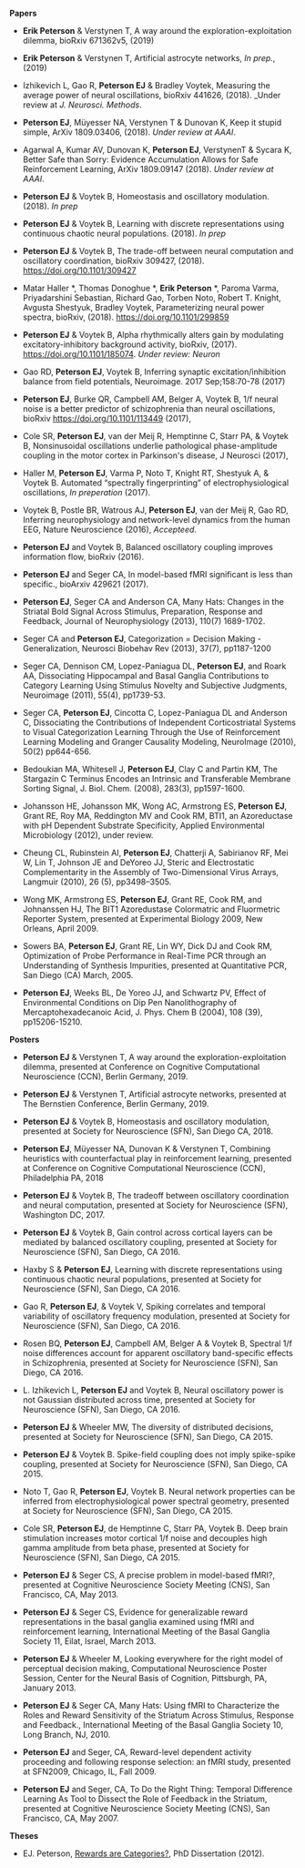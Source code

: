 **Papers**

- **Erik Peterson** & Verstynen T, A way around the exploration-exploitation dilemma, bioRxiv 671362v5, (2019)

- **Erik Peterson** & Verstynen T, Artificial astrocyte networks, _In prep._, (2019)

- Izhikevich L, Gao R, **Peterson EJ** & Bradley Voytek, Measuring the average power of neural oscillations, bioRxiv 441626, (2018). _Under review at _J. Neurosci. Methods_.

- **Peterson EJ**, Müyesser NA, Verstynen T & Dunovan K, Keep it stupid simple, ArXiv 1809.03406, (2018). _Under review at AAAI_.

- Agarwal A, Kumar AV, Dunovan K, **Peterson EJ**, VerstynenT & Sycara K, Better Safe than Sorry: Evidence Accumulation Allows for Safe Reinforcement Learning, ArXiv 1809.09147 (2018). _Under review at AAAI_.

- **Peterson EJ** & Voytek B, Homeostasis and oscillatory modulation. (2018). _In prep_

- **Peterson EJ** & Voytek B, Learning with discrete representations using continuous chaotic neural populations. (2018). _In prep_ 

- **Peterson EJ** & Voytek B, The trade-off between neural computation and oscillatory coordination, bioRxiv 309427, (2018). https://doi.org/10.1101/309427

- Matar Haller *, Thomas Donoghue *, **Erik Peterson** *, Paroma Varma, Priyadarshini Sebastian, Richard Gao, Torben Noto, Robert T. Knight, Avgusta Shestyuk,  Bradley Voytek, Parameterizing neural power spectra, bioRxiv, (2018). https://doi.org/10.1101/299859

- **Peterson EJ** & Voytek B, Alpha rhythmically alters gain by modulating excitatory-inhibitory background activity, bioRxiv, (2017). https://doi.org/10.1101/185074. _Under review: Neuron_

- Gao RD, **Peterson EJ**, Voytek B, Inferring synaptic excitation/inhibition balance from field potentials, Neuroimage. 2017 Sep;158:70-78 (2017)

- **Peterson EJ**, Burke QR, Campbell AM, Belger A, Voytek B, 1/f neural noise is a better predictor of schizophrenia than neural oscillations, bioRxiv https://doi.org/10.1101/113449 (2017), 

- Cole SR, **Peterson EJ**, van der Meij R, Hemptinne C, Starr PA, & Voytek B, Nonsinusoidal oscillations underlie pathological phase-amplitude coupling in the motor cortex in Parkinson's disease, J Neurosci (2017),

- Haller M, **Peterson EJ**, Varma P, Noto T, Knight RT, Shestyuk A, & Voytek B. Automated “spectrally fingerprinting” of electrophysiological oscillations, _In preperation_ (2017). 

- Voytek B, Postle BR, Watrous AJ, **Peterson EJ**, van der Meij R, Gao RD, Inferring neurophysiology and network-level dynamics from the human EEG, Nature Neuroscience (2016), _Accepteed_.

- **Peterson EJ** and Voytek B, Balanced oscillatory coupling improves information flow, bioRxiv (2016). 

- **Peterson EJ** and Seger CA, In model-based fMRI significant is less than specific., bioArxiv 429621 (2017).

- **Peterson EJ**, Seger CA and Anderson CA, Many Hats: Changes in the Striatal Bold Signal Across Stimulus, Preparation, Response and Feedback, Journal of Neurophysiology (2013), 110(7) 1689-1702.

- Seger CA and **Peterson EJ**, Categorization = Decision Making - Generalization, Neurosci Biobehav Rev (2013), 37(7), pp1187-1200

- Seger CA, Dennison CM, Lopez-Paniagua DL, **Peterson EJ**, and Roark AA, Dissociating Hippocampal and Basal Ganglia Contributions to Category Learning Using Stimulus Novelty and Subjective Judgments, Neuroimage (2011), 55(4), pp1739-53.

- Seger CA, **Peterson EJ**, Cincotta C, Lopez-Paniagua DL and Anderson C, Dissociating the Contributions of Independent Corticostriatal Systems to Visual Categorization Learning Through the Use of Reinforcement Learning Modeling and Granger Causality Modeling, NeuroImage (2010), 50(2) pp644-656.

- Bedoukian MA, Whitesell J, **Peterson EJ**, Clay C and Partin KM, The Stargazin C Terminus Encodes an Intrinsic and Transferable Membrane Sorting Signal, J. Biol. Chem. (2008), 283(3), pp1597-1600.

- Johansson HE, Johansson MK, Wong AC, Armstrong ES, **Peterson EJ**, Grant RE, Roy MA, Reddington MV and Cook RM, BTI1, an Azoreductase with pH Dependent Substrate Specificity, Applied Environmental Microbiology  (2012), under review.

- Cheung CL, Rubinstein AI, **Peterson EJ**, Chatterji A, Sabirianov RF, Mei W, Lin T, Johnson JE and DeYoreo JJ, Steric and Electrostatic Complementarity in the Assembly of Two-Dimensional Virus Arrays, Langmuir (2010), 26 (5), pp3498–3505.

- Wong MK, Armstrong ES, **Peterson EJ**, Grant RE, Cook RM, and Johnanssen HJ, The BIT1 Azoredustase Colormatric and Fluormetric Reporter System, presented at Experimental Biology 2009, New Orleans, April 2009.

- Sowers BA, **Peterson EJ**, Grant RE, Lin WY, Dick DJ and Cook RM, Optimization of Probe Performance in Real-Time PCR through an Understanding of Synthesis Impurities, presented at Quantitative PCR, San Diego (CA) March, 2005.

- **Peterson EJ**, Weeks BL, De Yoreo JJ, and Schwartz PV, Effect of Environmental Conditions on Dip Pen Nanolithography of Mercaptohexadecanoic Acid, J. Phys. Chem B (2004), 108 (39), pp15206-15210.


**Posters**

- **Peterson EJ** & Verstynen T, A way around the exploration-exploitation dilemma, presented at Conference on Cognitive Computational Neuroscience (CCN), Berlin Germany, 2019.

- **Peterson EJ** & Verstynen T, Artificial astrocyte networks, presented at The Bernstien Conference, Berlin Germany, 2019.

- **Peterson EJ** & Voytek B, Homeostasis and oscillatory modulation, presented at Society for Neuroscience (SFN), San Diego CA, 2018.

- **Peterson EJ**, Müyesser NA, Dunovan K & Verstynen T, Combining heuristics with counterfactual play in reinforcement learning, presented at Conference on Cognitive Computational Neuroscience (CCN), Philadelphia PA, 2018

- **Peterson EJ** & Voytek B, The tradeoff between oscillatory coordination and neural computation, presented at Society for Neuroscience (SFN), Washington DC, 2017.

- **Peterson EJ** & Voytek B, Gain control across cortical layers can be mediated by balanced oscillatory coupling, presented at Society for Neuroscience (SFN), San Diego, CA 2016.

- Haxby S & **Peterson EJ**, Learning with discrete representations using continuous chaotic neural populations, presented at Society for Neuroscience (SFN), San Diego, CA 2016.

- Gao R, **Peterson EJ**, & Voytek V, Spiking correlates and temporal variability of oscillatory frequency modulation, presented at Society for Neuroscience (SFN), San Diego, CA 2016.

- Rosen BQ, **Peterson EJ**, Campbell AM, Belger A & Voytek B, Spectral 1/f noise differences account for apparent oscillatory band-specific effects in Schizophrenia, presented at Society for Neuroscience (SFN), San Diego, CA 2016.

- L. Izhikevich L, **Peterson EJ** and Voytek B, Neural oscillatory power is not Gaussian distributed across time, presented at Society for Neuroscience (SFN), San Diego, CA 2016.

- **Peterson EJ** & Wheeler MW, The diversity of distributed decisions, presented at Society for Neuroscience (SFN), San Diego, CA 2015.

- **Peterson EJ** & Voytek B. Spike-field coupling does not imply spike-spike coupling, presented at Society for Neuroscience (SFN), San Diego, CA 2015.

- Noto T, Gao R, **Peterson EJ**, Voytek B. Neural network properties can be inferred from electrophysiological power spectral geometry, presented at Society for Neuroscience (SFN), San Diego, CA 2015.

- Cole SR, **Peterson EJ**, de Hemptinne C, Starr PA, Voytek B. Deep brain stimulation increases motor cortical 1/f noise and decouples high gamma amplitude from beta phase, presented at Society for Neuroscience (SFN), San Diego, CA 2015.

- **Peterson EJ** & Seger CS, A precise problem in model-based fMRI?, presented at Cognitive Neuroscience Society Meeting (CNS), San Francisco, CA, May 2013.

- **Peterson EJ** & Seger CS, Evidence for generalizable reward representations in the basal ganglia examined using fMRI and reinforcement learning, International Meeting of the Basal Ganglia Society 11, Eilat, Israel, March 2013.

- **Peterson EJ** & Wheeler M, Looking everywhere for the right model of perceptual decision making, Computational Neuroscience Poster Session, Center for the Neural Basis of Cognition, Pittsburgh, PA, January 2013.

- **Peterson EJ** & Seger CA, Many Hats: Using fMRI to Characterize the Roles and Reward Sensitivity of the Striatum Across Stimulus, Response and Feedback., International Meeting of the Basal Ganglia Society 10, Long Branch, NJ, 2010.

- **Peterson EJ** and Seger, CA, Reward-level dependent activity proceeding and following response selection: an fMRI study, presented at SFN2009, Chicago, IL, Fall 2009.

- **Peterson EJ** and Seger, CA, To Do the Right Thing: Temporal Difference Learning As Tool to Dissect the Role of Feedback in the Striatum, presented at Cognitive Neuroscience Society Meeting (CNS), San Francisco, CA, May 2007.

**Theses**

-   EJ. Peterson, [Rewards are Categories?](https://github.com/parenthetical-e/dissertation), PhD Dissertation (2012).

